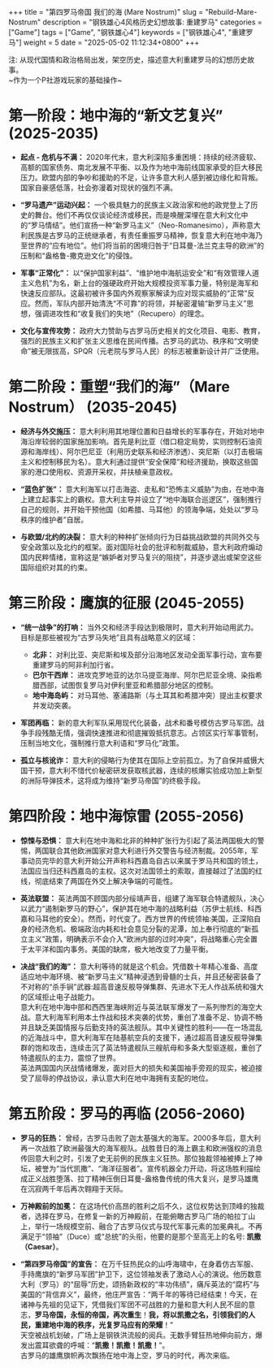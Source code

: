 +++
title = "第四罗马帝国 我们的海 (Mare Nostrum)"
slug = "Rebuild-Mare-Nostrum"
description = "钢铁雄心4风格历史幻想故事: 重建罗马"
categories = ["Game"]
tags = ["Game", "钢铁雄心4"]
keywords = ["钢铁雄心4", "重建罗马"]
weight = 5
date = "2025-05-02 11:12:34+0800"
+++

注: 从现代国情和政治格局出发，架空历史，描述意大利重建罗马的幻想历史故事。  
~作为一个P社游戏玩家的基础操作~


# 第一阶段：地中海的“新文艺复兴” (2025-2035)

- **起点 - 危机与不满：** 2020年代末，意大利深陷多重困境：持续的经济疲软、高额的国家债务、南北发展不平衡、以及作为地中海前线国家承受的巨大移民压力。欧盟内部的争吵和援助的不足，让许多意大利人感到被边缘化和背叛。国家自豪感低落，社会弥漫着对现状的强烈不满。
    
- **“罗马遗产”运动兴起：** 一个极具魅力的民族主义政治家和他的政党登上了历史的舞台。他们不再仅仅谈论经济或移民，而是唤醒深埋在意大利文化中的“罗马情结”。他们宣扬一种“新罗马主义”（Neo-Romanesimo），声称意大利民族是古罗马的正统继承者，有责任重振罗马精神，恢复意大利在地中海乃至世界的“应有地位”。他们将当前的困境归咎于“日耳曼-法兰克主导的欧洲”的压制和“盎格鲁-撒克逊文化”的侵蚀。
    
- **军事“正常化”：** 以“保护国家利益”、“维护地中海航运安全”和“有效管理人道主义危机”为名，新上台的强硬政府开始大规模投资军事力量，特别是海军和快速反应部队。这最初被许多国内外观察家解读为应对现实威胁的“正常”反应。然而，军队内部开始清洗“不可靠”的将领，并秘密灌输“新罗马主义”思想，强调进攻性和“收复我们的失地”（Recupero）的理念。
    
- **文化与宣传攻势：** 政府大力赞助与古罗马历史相关的文化项目、电影、教育，强烈的民族主义和扩张主义思维在民间传播。古罗马的武功、秩序和“文明使命”被无限拔高，SPQR（元老院与罗马人民）的标志被重新设计并广泛使用。
    

# 第二阶段：重塑“我们的海”（Mare Nostrum） (2035-2045)

- **经济与外交施压：** 意大利利用其地理位置和日益增长的军事存在，开始对地中海沿岸较弱的国家施加影响。首先是利比亚（借口稳定局势，实则控制石油资源和海岸线）、阿尔巴尼亚（利用历史联系和经济渗透）、突尼斯（以打击极端主义和控制移民为名）。意大利通过提供“安全保障”和经济援助，换取这些国家的港口使用权、资源开采权，并扶植亲意政权。
    
- **“蓝色扩张”：** 意大利海军以打击海盗、走私和“恐怖主义威胁”为由，在地中海上建立起事实上的霸权。意大利主导并设立了“地中海联合巡逻区”，强制推行自己的规则，并开始干预他国（如希腊、马耳他）的领海争端，处处以“罗马秩序的维护者”自居。
    
- **与欧盟/北约的决裂：** 意大利的种种扩张倾向行为日益挑战欧盟的共同外交与安全政策以及北约的框架。面对国际社会的批评和制裁威胁，意大利政府煽动国内民粹情绪，宣称这是“嫉妒者对罗马复兴的阻挠”，并逐步退出或架空这些国际组织对其的约束。
    

# 第三阶段：鹰旗的征服 (2045-2055)

- **“统一战争”的打响：** 当外交和经济手段达到极限时，意大利开始动用武力。目标是那些被视为“古罗马失地”且具有战略意义的区域：
    - **北非：** 对利比亚、突尼斯和埃及部分沿海地区发动全面军事行动，宣布要重建罗马的阿非利加行省。
    - **巴尔干西岸：** 进攻克罗地亚的达尔马提亚海岸、阿尔巴尼亚全境、染指希腊西部，试图恢复罗马对伊利里亚和希腊部分地区的控制。
    - **地中海岛屿：** 对马耳他、塞浦路斯（与土耳其和希腊冲突）提出主权要求并发动突袭。
        
- **军团再临：** 新的意大利军队采用现代化装备，战术和番号模仿古罗马军团。战争手段残酷无情，强调快速推进和彻底摧毁抵抗意志。占领区实行军事管制，压制当地文化，强制推行意大利语和“罗马化”政策。
    
- **孤立与核讹诈：** 意大利的侵略行为使其在国际上空前孤立。为了自保并威慑大国干预，意大利不惜代价秘密研发获取核武器，连续的核爆实验成功加上新型的洲际导弹技术，这将成为维持“新罗马帝国”的终极手段。

# 第四阶段：地中海惊雷 (2055-2056)

- **惊悚与恐惧：** 意大利在地中海和北非的种种扩张行为引起了英法两国极大的警惕，两国联合其他欧洲国家对意大利进行外交警告与经济制裁。2055年，军事动员完毕的意大利开始公开声称科西嘉岛自古以来属于罗马共和国的领土，法国应当归还科西嘉岛的主权。这次对法国领土的索取，直接越过了法国的红线，彻底结束了两国在外交上解决争端的可能性。

- **英法联盟：** 英法两国不顾国内部分绥靖声音，组建了海军联合特遣舰队，决心以武力“遏制新罗马的野心”，保护其在地中海的战略利益（苏伊士航线、科西嘉和马耳他的安全）。然而，时代变了。西方世界的传统领袖:美国，正深陷自身的经济危机、极端政治内耗和社会意见分裂的泥潭，加上奉行彻底的“新孤立主义”政策，明确表示不会介入“欧洲内部的过时冲突”，将战略重心完全置于太平洋和国内事务。美国的缺席，极大地改变了力量平衡。
    
- **决战“我们的海”：** 意大利等待的就是这个机会。凭借数十年精心准备、高度适应地中海环境、被“新罗马主义”精神浸透到骨髓的士兵，并且还秘密装备了不对称的“杀手锏”武器:超高音速反舰导弹集群、先进水下无人作战系统和强大的区域拒止电子战能力。  
意大利在地中海中部和西西里海峡附近与英法联军爆发了一系列惨烈的海空大战。意大利海军利用本土作战和技术突袭的优势，重创了准备不足、协调不畅并且缺乏美国情报与后勤支持的英法舰队。其中关键性的胜利——在一场混乱的近海战斗中，意大利海军在陆基航空兵的支援下，通过超高音速反舰导弹集群的饱和攻击，连续击沉了英法特遣舰队三艘航母和多条大型驱逐舰，重创了特遣舰队的主力，震惊了世界。  
英法两国国内厌战情绪爆发，面对巨大的损失和美国袖手旁观的现实，被迫接受了屈辱的停战协议，承认意大利在地中海拥有支配的地位。


# 第五阶段：罗马的再临 (2056-2060)

- **罗马的狂热：** 曾经，古罗马击败了迦太基强大的海军。2000多年后，意大利再一次战胜了欧洲最强大的海军舰队。战胜昔日的海上霸主和欧洲强权的消息传回意大利之时，引发了史无前例的民族主义狂热。那位独裁领袖被捧上了神坛，被誉为“当代凯撒”、“海洋征服者”。宣传机器全力开动，将这场胜利描绘成正义战胜堕落、拉丁精神压倒日耳曼-盎格鲁传统的伟大复兴，是罗马雄鹰在沉寂两千年后再次翱翔于天际。
    
- **万神殿前的加冕：** 在这场代价高昂的胜利之后不久，这位权势达到顶峰的独裁者，选择在罗马，在修复一新的万神殿前，在能俯瞰古罗马广场的帕拉丁山上，举行一场规模空前、融合了古罗马仪式与现代军事元素的加冕典礼。不再满足于“领袖”（Duce）或“总统”的头衔，他要的是那个至高无上的名号: **凯撒（Caesar）**。
    
- **“第四罗马帝国”的宣告：** 在万千狂热民众的山呼海啸中，在身着仿古军服、手持鹰旗的“新罗马军团”护卫下，这位领袖发表了激动人心的演说。他历数意大利（罗马）的“屈辱”历史，颂扬新政权的“丰功伟绩”，痛斥英法的“腐朽”与美国的“背信弃义”，最终，他庄严宣告：“两千年的等待已经结束！今天，在诸神与先祖的见证下，凭借我们军团不可战胜的力量和意大利人民不屈的意志，**罗马帝国，永恒的帝国，再次重生**！**我，将以凯撒之名，引领我们的人民，重建地中海的秩序，光复罗马应有的荣耀**！”   
天空被战机划破，广场上是钢铁洪流般的阅兵。无数手臂狂热地伸向前方，爆发出震耳欲聋的呼喊：“**凯撒！凯撒！凯撒！**”。  
古罗马的雄鹰旗帜再次飘扬在地中海上空，罗马的时代，再次来临。




